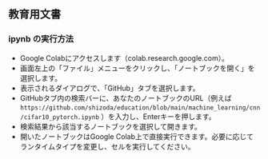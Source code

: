 ## 教育用文書

###  ipynb の実行方法
- Google Colabにアクセスします（colab.research.google.com）。
- 画面左上の「ファイル」メニューをクリックし、「ノートブックを開く」を選択します。
- 表示されるダイアログで、「GitHub」タブを選択します。
- GitHubタブ内の検索バーに、あなたのノートブックのURL（例えば `https://github.com/shizoda/education/blob/main/machine_learning/cnn/cifar10_pytorch.ipynb` ）を入力し、Enterキーを押します。
- 検索結果から該当するノートブックを選択して開きます。
- 開いたノートブックはGoogle Colab上で直接実行できます。必要に応じてランタイムタイプを変更し、セルを実行してください。
